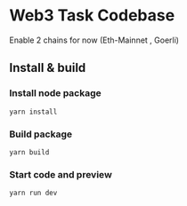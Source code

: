 # Web3 Task Codebase
Enable 2 chains for now (Eth-Mainnet , Goerli)

## Install & build

### Install node package

    yarn install

### Build package

    yarn build

### Start code and preview 

    yarn run dev


